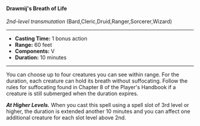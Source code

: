 #### Drawmij's Breath of Life
*2nd-level transmutation* (Bard,Cleric,Druid,Ranger,Sorcerer,Wizard)
___
- **Casting Time:** 1 bonus action
- **Range:** 60 feet
- **Components:** V
- **Duration:** 10 minutes
---
You can choose up to four creatures you can see
within range. For the duration, each creature can
hold its breath without suffocating. Follow the rules
for suffocating found in Chapter 8 of the Player's
Handbook if a creature is still submerged when the
duration expires.

***At Higher Levels.*** When you cast this spell using
a spell slot of 3rd level or higher, the duration is
extended another 10 minutes and you can affect one
additional creature for each slot level above 2nd.
